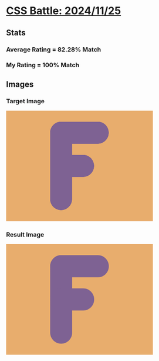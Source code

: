 # [CSS Battle: 2024/11/25](https://cssbattle.dev/play/Rn4n4ZI0WDtznGBqqjmi)

## Stats

### Average Rating = 82.28% Match

### My Rating = 100% Match

## Images

### Target Image

![](./images/target.png)

### Result Image

![](./images/result.png)
